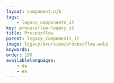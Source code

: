 ```yaml
---
layout: component.njk
tags: 
    - legacy_components_it
key: processflow-legacy_it
title: Processflow
parent: legacy_components_it
image: legacy/overview/processflow.webp
keywords: 
order: 190
availablelanguages: 
    - de
    - en
---
```

